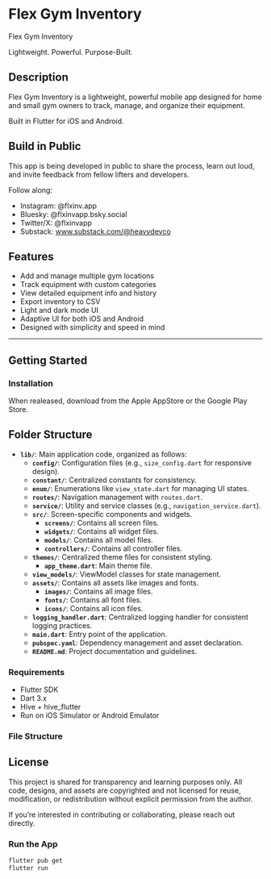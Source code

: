 # Flex Gym Inventory

Flex Gym Inventory 

Lightweight. Powerful. Purpose-Built.

## Description

Flex Gym Inventory is a lightweight, powerful mobile app designed for home and small gym owners to track, manage, and organize their equipment. 

Built in Flutter for iOS and Android.

## Build in Public

This app is being developed in public to share the process, learn out loud, and invite feedback from fellow lifters and developers.

Follow along:
-	Instagram: @flxinv.app
-	Bluesky: @flxinvapp.bsky.social
-	Twitter/X: @flxinvapp
- Substack: www.substack.com/@heavydevco




## Features

- Add and manage multiple gym locations
- Track equipment with custom categories
- View detailed equipment info and history
- Export inventory to CSV
- Light and dark mode UI
- Adaptive UI for both iOS and Android
- Designed with simplicity and speed in mind

---

## Getting Started

### Installation

When realeased, download from the Apple AppStore or the Google Play Store.

## Folder Structure

- **`lib/`**: Main application code, organized as follows:
  - **`config/`**: Configuration files (e.g., `size_config.dart` for responsive design).
  - **`constant/`**: Centralized constants for consistency.
  - **`enum/`**: Enumerations like `view_state.dart` for managing UI states.
  - **`routes/`**: Navigation management with `routes.dart`.
  - **`service/`**: Utility and service classes (e.g., `navigation_service.dart`).
  - **`src/`**: Screen-specific components and widgets.
    - **`screens/`**: Contains all screen files.
    - **`widgets/`**: Contains all widget files.
    - **`models/`**: Contains all model files.
    - **`controllers/`**: Contains all controller files.
  - **`themes/`**: Centralized theme files for consistent styling.
    - **`app_theme.dart`**: Main theme file.
  - **`view_models/`**: ViewModel classes for state management.
  - **`assets/`**: Contains all assets like images and fonts.
    - **`images/`**: Contains all image files.
    - **`fonts/`**: Contains all font files.
    - **`icons/`**: Contains all icon files.
  - **`logging_handler.dart`**: Centralized logging handler for consistent logging practices.
  - **`main.dart`**: Entry point of the application.
  - **`pubspec.yaml`**: Dependency management and asset declaration.
  - **`README.md`**: Project documentation and guidelines.

### Requirements

- Flutter SDK
- Dart 3.x
- Hive + hive_flutter
- Run on iOS Simulator or Android Emulator

### File Structure

## License

This project is shared for transparency and learning purposes only.
All code, designs, and assets are copyrighted and not licensed for reuse, modification, or redistribution without explicit permission from the author.

If you’re interested in contributing or collaborating, please reach out directly.

### Run the App

```bash
flutter pub get
flutter run